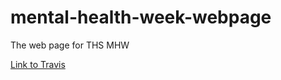 # mental-health-week-webpage
The web page for THS MHW

[Link to Travis](https://www.travis-ci.org/github/ths-mental-health-week/mental-health-week-webpage)
